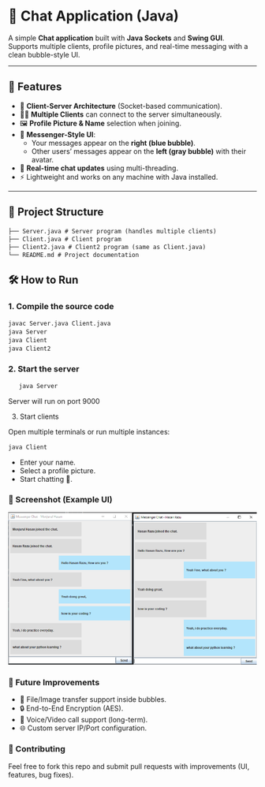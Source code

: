 # 📨 Chat Application (Java)

A simple **Chat application** built with **Java Sockets** and **Swing GUI**.  
Supports multiple clients, profile pictures, and real-time messaging with a clean bubble-style UI.

---

## 🚀 Features
- 📡 **Client-Server Architecture** (Socket-based communication).
- 🧑‍💻 **Multiple Clients** can connect to the server simultaneously.
- 🖼️ **Profile Picture & Name** selection when joining.
- 💬 **Messenger-Style UI**:
    - Your messages appear on the **right (blue bubble)**.
    - Other users’ messages appear on the **left (gray bubble)** with their avatar.
- 🔄 **Real-time chat updates** using multi-threading.
- ⚡ Lightweight and works on any machine with Java installed.

---

## 📂 Project Structure
    
    ├── Server.java # Server program (handles multiple clients)
    ├── Client.java # Client program
    ├── Client2.java # Client2 program (same as Client.java)
    └── README.md # Project documentation


## 🛠️ How to Run

### 1. Compile the source code
```bash
javac Server.java Client.java
java Server
java Client
java Client2
```
### 2. Start the server
```bash
   java Server
```
Server will run on port 9000

3. Start clients

Open multiple terminals or run multiple instances:
```bash
java Client
```


- Enter your name.
- Select a profile picture.
- Start chatting 🎉.

### 📸 Screenshot (Example UI)
![Screenshot 2025-09-08 153553.png](Screenshots/Screenshot%202025-09-08%20153553.png)

### 📌 Future Improvements
- 📁 File/Image transfer support inside bubbles.
- 🔒 End-to-End Encryption (AES).
- 🎥 Voice/Video call support (long-term).
- 🌐 Custom server IP/Port configuration.

### 🤝 Contributing

Feel free to fork this repo and submit pull requests with improvements (UI, features, bug fixes).